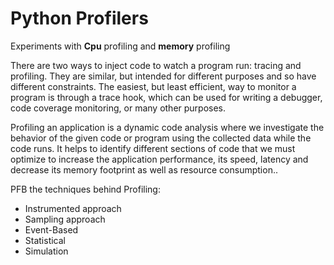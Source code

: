 # Python Profilers
Experiments with **Cpu** profiling and __memory__ profiling

There are two ways to inject code to watch a program run: tracing and profiling. 
	They are similar, but intended for different purposes and so have different constraints. 
		The easiest, but least efficient, way to monitor a program is through a trace hook, 
		which can be used for writing a debugger, code coverage monitoring, or many other purposes.

Profiling an application is a dynamic code analysis where we investigate the behavior of the given code or program using the collected data while the code runs. 
It helps to identify different sections of code that we must optimize 
	to increase the application performance, its speed, latency and decrease its memory footprint as well as resource consumption..

PFB the techniques behind Profiling:
- Instrumented approach
- Sampling approach
- Event-Based
- Statistical
- Simulation

